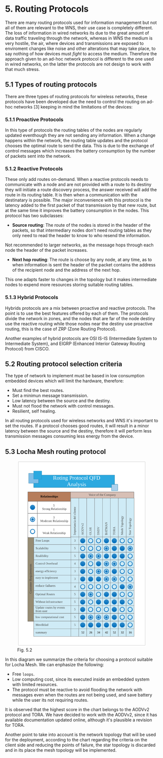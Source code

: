 # 5. Routing Protocols

There are many routing protocols used for information management but not all of them are relevant to the WNS, their use case is completely different. The loss of information in wired networks its due to the great amount of data traffic traveling through the network, whereas in WNS the medium is very hostile, the air, where devices and transmissions are exposed to enviroment changes like noise and other alterations that may take place, to say nothing of how devices must _fight_ to access the medium. Therefore the approach given to an ad-hoc network protocol is different to the one used in wired networks, on the latter the protocols are not design to work with that much stress.

## 5.1 Types of routing protocols  

There are three types of routing protocols for wireless networks, these protocols have been developed due the need to control the routing on ad-hoc networks [3] keeping in mind the limitations of the devices:

### 5.1.1 Proactive Protocols

In this type of protocols the routing tables of the nodes are regularly updated eventhough they are not sending any information. When a change happens within the network, the routing table updates and the protocol chooses the optimal route to send the data. This is due to the exchange of control messages which increases the battery consumption by the number of packets sent into the network.

### 5.1.2 Reactive Protocols 

These only add routes on-demand. When a reactive protocols needs to communicate with a node and are not provided with a route to its destiny they will initiate a route discovery process, the answer received will add the route in its routing table. It is then when a communication with the destinatary is possible. The major inconvenience with this protocol is the latency added to the first packet of that transmission by that new route, but at the same time it improves the battery consumption in the nodes. This protocol has two subclasses:

- **Source routing**: The route of the nodes is stored in the header of the packets, so that intermediary nodes don't need routing tables as they only need to read the header to know to who resend the information.

Not recommended to larger networks, as the message hops through each node the header of the packet increases.

- **Next hop routing**: The route is choose by any node, at any time, as to when information is sent the header of the packet contains the address of the recipient node and the address of the next hop.

This one adapts faster to changes in the topology but it makes intermediate nodes to expend more resources storing suitable routing tables. 

### 5.1.3 Hybrid Protocols 

Hybrids protocols are a mix between proactive and reactive protocols. The point is to use the best features offered by each of them. The protocols divide the network in zones, and the nodes that are far of the node destiny use the reactive routing while those nodes near the destiny use proactive routing, this is the case of ZRP (Zone Routing Protocol).

Another examples of hybrid protocols are OSI IS-IS (Intermediate System to Intermediate System), and EIGRP (Enhanced Interior Gateway Routing Protocol) from CISCO. 


## 5.2 Routing protocol selection criteria

The type of network to implement must be based in low consumption embedded devices which will limit the hardware, therefore:

- Must find the best routes.
- Set a minimun message transmission.
- Low latency between the source and the destiny.
- Must not flood the network with control messages.
- Resilient, self healing.

In all routing protocols used for wireless networks and WNS it's important to set the routes. If a protocol chooses good routes, it will result in a minor latency between the source and the destiny, therefore it will perform less transmission messages consuming less energy from the device.


## 5.3 Locha Mesh routing protocol


<figure>
    <img src="pics/protocolo_seleccion.svg">
    <figcaption>Fig. 5.2</figcaption>
</figure>


In this diagram we summarize the criteria for choosing a protocol suitable for Locha Mesh. We can enphasize the following:

- Free `loops`.
- Low computing cost, since its executed inside an embedded system with limited resources.
- The protocol must be reactive to avoid flooding the network with messages even when the routes are not being used, and save battery while the user its not requiring routes.

It is observed that the highest score in the chart belongs to the AODVv2 protocol and TORA. We have decided to work with the AODVv2, since it has available documentation updated online, although it's plausible a revision for TORA.

Another point to take into account is the network topology that will be used for the deployment, according to the chart regarding the criteria on the client side and reducing the points of failure, the star topology is discarded and in its place the mesh topology will be implemented.


